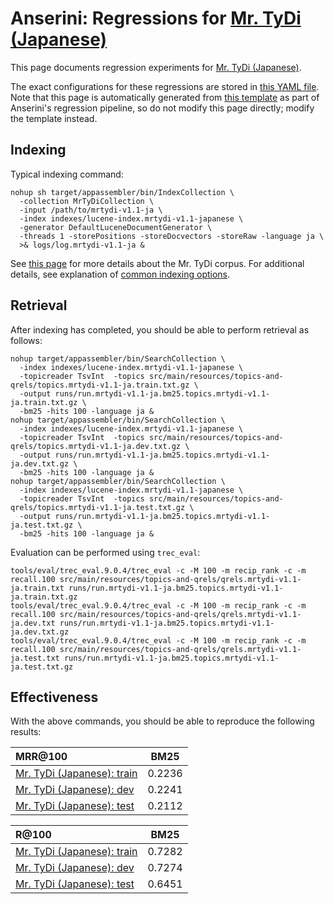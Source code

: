 # Anserini: Regressions for [Mr. TyDi (Japanese)](https://github.com/castorini/mr.tydi)

This page documents regression experiments for [Mr. TyDi (Japanese)](https://github.com/castorini/mr.tydi).

The exact configurations for these regressions are stored in [this YAML file](../src/main/resources/regression/mrtydi-v1.1-ja.yaml).
Note that this page is automatically generated from [this template](../src/main/resources/docgen/templates/mrtydi-v1.1-ja.template) as part of Anserini's regression pipeline, so do not modify this page directly; modify the template instead.

## Indexing

Typical indexing command:

```
nohup sh target/appassembler/bin/IndexCollection \
  -collection MrTyDiCollection \
  -input /path/to/mrtydi-v1.1-ja \
  -index indexes/lucene-index.mrtydi-v1.1-japanese \
  -generator DefaultLuceneDocumentGenerator \
  -threads 1 -storePositions -storeDocvectors -storeRaw -language ja \
  >& logs/log.mrtydi-v1.1-ja &
```

See [this page](https://github.com/castorini/mr.tydi) for more details about the Mr. TyDi corpus.
For additional details, see explanation of [common indexing options](common-indexing-options.md).

## Retrieval

After indexing has completed, you should be able to perform retrieval as follows:

```
nohup target/appassembler/bin/SearchCollection \
  -index indexes/lucene-index.mrtydi-v1.1-japanese \
  -topicreader TsvInt  -topics src/main/resources/topics-and-qrels/topics.mrtydi-v1.1-ja.train.txt.gz \
  -output runs/run.mrtydi-v1.1-ja.bm25.topics.mrtydi-v1.1-ja.train.txt.gz \
  -bm25 -hits 100 -language ja &
nohup target/appassembler/bin/SearchCollection \
  -index indexes/lucene-index.mrtydi-v1.1-japanese \
  -topicreader TsvInt  -topics src/main/resources/topics-and-qrels/topics.mrtydi-v1.1-ja.dev.txt.gz \
  -output runs/run.mrtydi-v1.1-ja.bm25.topics.mrtydi-v1.1-ja.dev.txt.gz \
  -bm25 -hits 100 -language ja &
nohup target/appassembler/bin/SearchCollection \
  -index indexes/lucene-index.mrtydi-v1.1-japanese \
  -topicreader TsvInt  -topics src/main/resources/topics-and-qrels/topics.mrtydi-v1.1-ja.test.txt.gz \
  -output runs/run.mrtydi-v1.1-ja.bm25.topics.mrtydi-v1.1-ja.test.txt.gz \
  -bm25 -hits 100 -language ja &
```

Evaluation can be performed using `trec_eval`:

```
tools/eval/trec_eval.9.0.4/trec_eval -c -M 100 -m recip_rank -c -m recall.100 src/main/resources/topics-and-qrels/qrels.mrtydi-v1.1-ja.train.txt runs/run.mrtydi-v1.1-ja.bm25.topics.mrtydi-v1.1-ja.train.txt.gz
tools/eval/trec_eval.9.0.4/trec_eval -c -M 100 -m recip_rank -c -m recall.100 src/main/resources/topics-and-qrels/qrels.mrtydi-v1.1-ja.dev.txt runs/run.mrtydi-v1.1-ja.bm25.topics.mrtydi-v1.1-ja.dev.txt.gz
tools/eval/trec_eval.9.0.4/trec_eval -c -M 100 -m recip_rank -c -m recall.100 src/main/resources/topics-and-qrels/qrels.mrtydi-v1.1-ja.test.txt runs/run.mrtydi-v1.1-ja.bm25.topics.mrtydi-v1.1-ja.test.txt.gz
```

## Effectiveness

With the above commands, you should be able to reproduce the following results:

MRR@100                                 | BM25      |
:---------------------------------------|-----------|
[Mr. TyDi (Japanese): train](https://github.com/castorini/mr.tydi)| 0.2236    |
[Mr. TyDi (Japanese): dev](https://github.com/castorini/mr.tydi)| 0.2241    |
[Mr. TyDi (Japanese): test](https://github.com/castorini/mr.tydi)| 0.2112    |


R@100                                   | BM25      |
:---------------------------------------|-----------|
[Mr. TyDi (Japanese): train](https://github.com/castorini/mr.tydi)| 0.7282    |
[Mr. TyDi (Japanese): dev](https://github.com/castorini/mr.tydi)| 0.7274    |
[Mr. TyDi (Japanese): test](https://github.com/castorini/mr.tydi)| 0.6451    |
